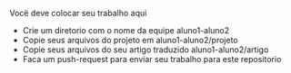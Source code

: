 Vocë deve colocar seu trabalho aqui 
* Crie um diretorio com o nome da equipe aluno1-aluno2
* Copie seus arquivos do projeto em aluno1-aluno2/projeto
* Copie seus arquivos do seu artigo traduzido aluno1-aluno2/artigo
* Faca um push-request para enviar seu trabalho para este repositorio

